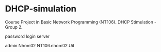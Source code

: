 # DHCP-simulation
Course Project in Basic Network Programming (NT106). DHCP Stimulation - Group 2.

password login server

admin
Nhom02
NT106.nhom02.Uit
